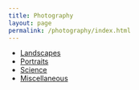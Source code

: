 ```yaml
---
title: Photography
layout: page
permalink: /photography/index.html
---
```


<ul>
	<li><a href="https://github.com/">Landscapes</a></li>
	<li><a href="https://github.com/">Portraits</a></li>
	<li><a href="https://github.com/">Science</a></li>
	<li><a href="https://github.com/">Miscellaneous</a></li>
</ul>